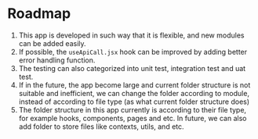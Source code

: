 # Roadmap

1. This app is developed in such way that it is flexible, and new modules can be added easily.
2. If possible, the `useApiCall.jsx` hook can be improved by adding better error handling function.
3. The testing can also categorized into unit test, integration test and uat test.
4. If in the future, the app become large and current folder structure is not suitable and inefficient, we can change the folder according to module, instead of according to file type (as what current folder structure does)
5. The folder structure in this app currently is according to their file type, for example hooks, components, pages and etc. In future, we can also add folder to store files like contexts, utils, and etc.
